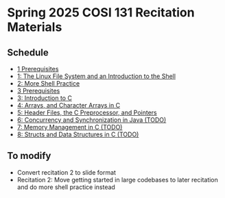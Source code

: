 # Spring 2025 COSI 131 Recitation Materials
## Schedule 
- [1 Prerequisites](https://docs.google.com/document/d/1LgeGXhN8U5tIrEq-Ko20XhGfQ2TwrgvRbasubSXDzIA/edit?usp=sharing)
- [1: The Linux File System and an Introduction to the Shell](https://docs.google.com/presentation/d/1IC61qVDYNSHmCXLnODncdYYj9aUy9V6u4zGbnqCeRPw/edit?usp=sharing)  
- [2: More Shell Practice](https://drive.google.com/file/d/1KjHni7pq6DZVPNj4w1vlN6lRK-5G2djP/view?usp=sharing)  
- [3 Prerequisites](https://docs.google.com/document/d/1nX7ppSRtDO6LoDl7dMCkKqwhEiiyHNsyCt0UpFWZjGE/edit?usp=sharing)
- [3: Introduction to C](https://docs.google.com/presentation/d/1aRSxlus5zvhcfk0oW9baV_2OCk40H0wbSmar8dl7row/edit?usp=sharing)  
- [4: Arrays, and Character Arrays in C](https://docs.google.com/presentation/d/1VunT5HCPWxiQHO1gJIWi-wbi34oLZ1NHqkwYaTLsFwg/edit?usp=sharing)
- [5: Header Files, the C Preprocessor, and Pointers](https://docs.google.com/presentation/d/1zSF0HrlGyg8znPX0T2ry33n8mtNlV2uqzDN4jHcqmlw/edit?usp=sharing)
- [6: Concurrency and Synchronization in Java (TODO)]()
- [7: Memory Management in C (TODO)]()
- [8: Structs and Data Structures in C (TODO)]()

## To modify
- Convert recitation 2 to slide format
- Recitation 2: Move getting started in large codebases to later recitation and do more shell practice instead
